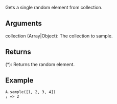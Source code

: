 Gets a single random element from collection.

## Arguments

collection (Array|Object): The collection to sample.


## Returns

(*): Returns the random element.

## Example

```autohotkey
A.sample([1, 2, 3, 4])
; => 2
```
